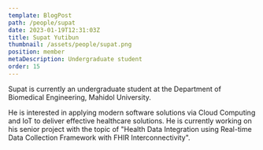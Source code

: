 ```yaml
---
template: BlogPost
path: /people/supat
date: 2023-01-19T12:31:03Z
title: Supat Yutibun
thumbnail: /assets/people/supat.png
position: member
metaDescription: Undergraduate student
order: 15
---
```

Supat is currently an undergraduate student at the Department of Biomedical Engineering, Mahidol University.

He is interested in applying modern software solutions via Cloud Computing and IoT to deliver effective healthcare solutions. He is currently working on his senior project with the topic of "Health Data Integration using Real-time Data Collection Framework with FHIR Interconnectivity".
